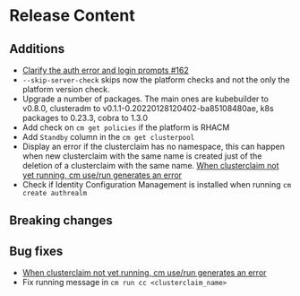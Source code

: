 [comment]: # ( Copyright Contributors to the Open Cluster Management project )
# Release Content
## Additions

- [Clarify the auth error and login prompts #162](https://github.com/stolostron/cm-cli/issues/162)
- `--skip-server-check` skips now the platform checks and not the only the platform version check.
- Upgrade a number of packages. The main ones are kubebuilder to v0.8.0, clusteradm to v0.1.1-0.20220128120402-ba85108480ae, k8s packages to 0.23.3, cobra to 1.3.0
- Add check on `cm get policies` if the platform is RHACM
- Add `Standby` column in the `cm get clusterpool`
- Display an error if the clusterclaim has no namespace,  this can happen when new clusterclaim with the same name is created just of the deletion of a clusterclaim with the same name. [When clusterclaim not yet running, cm use/run generates an error](https://github.com/stolostron/cm-cli/issues/167)
- Check if Identity Configuration Management is installed when running `cm create authrealm` 
## Breaking changes

## Bug fixes

- [When clusterclaim not yet running, cm use/run generates an error](https://github.com/stolostron/cm-cli/issues/167)
- Fix running message in `cm run cc <clusterclaim_name>`

